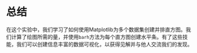 # 总结

在这个实验中，我们学习了如何使用Matplotlib为多个数据集创建并排直方图。我们计算了绘图所需的量，并使用`barh`方法为每个直方图创建水平条。有了这些技能，我们可以创建信息丰富的数据可视化，以获得见解并与他人交流我们的发现。
